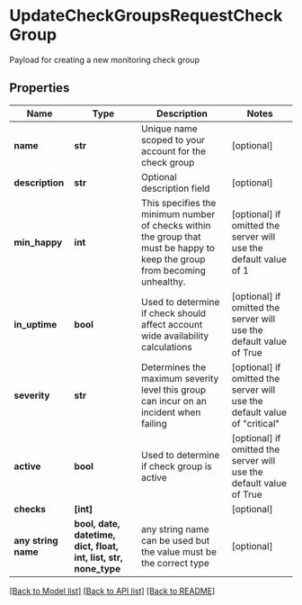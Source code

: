 # UpdateCheckGroupsRequestCheckGroup

Payload for creating a new monitoring check group

## Properties
Name | Type | Description | Notes
------------ | ------------- | ------------- | -------------
**name** | **str** | Unique name scoped to your account for the check group | [optional] 
**description** | **str** | Optional description field | [optional] 
**min_happy** | **int** | This specifies the minimum number of checks within the group that must be happy to keep the group from becoming unhealthy. | [optional]  if omitted the server will use the default value of 1
**in_uptime** | **bool** | Used to determine if check should affect account wide availability calculations | [optional]  if omitted the server will use the default value of True
**severity** | **str** | Determines the maximum severity level this group can incur on an incident when failing | [optional]  if omitted the server will use the default value of "critical"
**active** | **bool** | Used to determine if check group is active | [optional]  if omitted the server will use the default value of True
**checks** | **[int]** |  | [optional] 
**any string name** | **bool, date, datetime, dict, float, int, list, str, none_type** | any string name can be used but the value must be the correct type | [optional]

[[Back to Model list]](../README.md#documentation-for-models) [[Back to API list]](../README.md#documentation-for-api-endpoints) [[Back to README]](../README.md)


